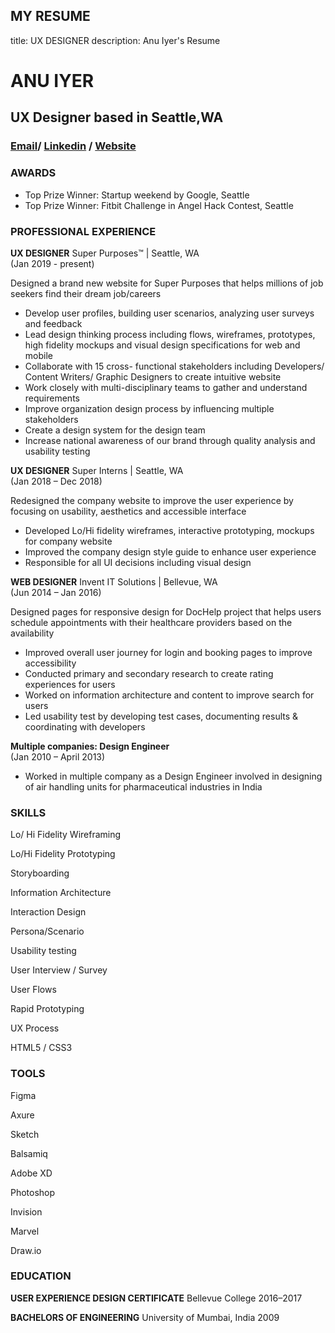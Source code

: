 ## MY RESUME
title: UX DESIGNER
description: Anu Iyer's Resume


# ANU IYER
## UX Designer based in Seattle,WA
### [Email](anubechem@gmail.com)/ [Linkedin](https://www.linkedin.com/in/anu-iyer) / [Website](https://anuportfolio.wixsite.com/mysite)

### AWARDS
- Top Prize Winner: Startup weekend by Google, Seattle
- Top Prize Winner: Fitbit Challenge in Angel Hack Contest, Seattle

### PROFESSIONAL EXPERIENCE

**UX DESIGNER**
Super Purposes™ | Seattle, WA <br>
(Jan 2019 - present)

Designed a brand new website for Super Purposes that helps millions of job seekers find their dream job/careers  
- Develop user profiles, building user scenarios, analyzing user surveys and feedback
- Lead design thinking process including flows, wireframes, prototypes, high fidelity mockups and visual design specifications for  web and mobile
- Collaborate with 15 cross- functional stakeholders including Developers/ Content Writers/ Graphic Designers to create intuitive website	
- Work closely with multi-disciplinary teams to gather and understand requirements
- Improve organization design process by influencing multiple stakeholders
- Create a design system for the design team  
- Increase national awareness of our brand through quality analysis and usability testing

**UX DESIGNER**
Super Interns | Seattle, WA <br>
(Jan 2018 – Dec 2018)

Redesigned the company website to improve the user experience by focusing on usability, aesthetics and accessible interface
-	Developed Lo/Hi fidelity wireframes, interactive prototyping, mockups for company website
- Improved the company design style guide to enhance user experience 
-	Responsible for all UI decisions including visual design


**WEB DESIGNER**
Invent IT Solutions | Bellevue, WA <br>
(Jun 2014 – Jan 2016)

Designed pages for responsive design for DocHelp project that helps users schedule appointments with their healthcare providers based on the availability
- Improved overall user journey for login and booking pages to improve accessibility
- Conducted primary and secondary research to create rating experiences for users 
-	Worked on information architecture and content to improve search for users 
-	Led usability test by developing test cases, documenting results & coordinating with developers


**Multiple companies: Design Engineer** <br>
(Jan 2010 – April 2013)

- Worked in multiple company as a Design Engineer involved in designing of air handling units for pharmaceutical industries in India


### SKILLS
Lo/ Hi Fidelity Wireframing

Lo/Hi Fidelity Prototyping

Storyboarding

Information Architecture

Interaction Design

Persona/Scenario

Usability testing

User Interview / Survey

User Flows

Rapid Prototyping

UX Process

HTML5 / CSS3


### TOOLS
Figma

Axure

Sketch

Balsamiq

Adobe XD

Photoshop

Invision

Marvel

Draw.io


### EDUCATION 
**USER EXPERIENCE DESIGN CERTIFICATE**
Bellevue College
2016–2017

**BACHELORS OF ENGINEERING** 
University of Mumbai, India
2009




